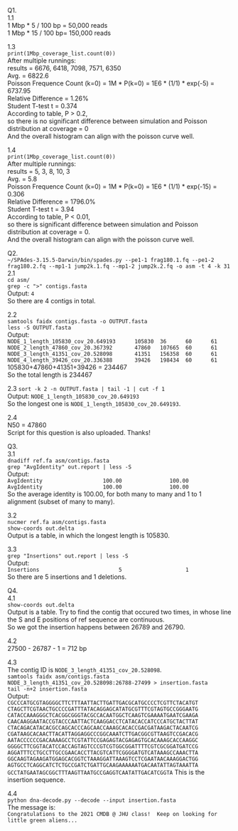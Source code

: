 Q1.  
1.1  
1 Mbp * 5 / 100 bp = 50,000 reads  
1 Mbp * 15 / 100 bp= 150,000 reads  
  
1.3  
`print(1Mbp_coverage_list.count(0))`  
After multiple runnings:  
results = 6676, 6418, 7098, 7571, 6350  
Avg. = 6822.6  
Poisson Frequence Count (k=0) = 1M * P(k=0) = 1E6 * (1/1) * exp(-5) = 6737.95  
Relative Difference = 1.26%  
Student T-test t = 0.374  
According to table, P > 0.2,  
so there is no significant difference between simulation and Poisson distribution at coverage = 0  
And the overall histogram can align with the poisson curve well.  
  
1.4  
`print(1Mbp_coverage_list.count(0))`  
After multiple runnings:  
results = 5, 3, 8, 10, 3  
Avg. = 5.8  
Poisson Frequence Count (k=0) = 1M * P(k=0) = 1E6 * (1/1) * exp(-15) = 0.306  
Relative Difference = 1796.0%  
Student T-test t = 3.94  
According to table, P < 0.01,  
so there is significant difference between simulation and Poisson distribution at coverage = 0.  
And the overall histogram can align with the poisson curve well.  
  

Q2.  
`~/SPAdes-3.15.5-Darwin/bin/spades.py --pe1-1 frag180.1.fq --pe1-2 frag180.2.fq --mp1-1 jump2k.1.fq --mp1-2 jump2k.2.fq -o asm -t 4 -k 31`  
2.1  
`cd asm/`  
`grep -c ">" contigs.fasta`  
Output: `4`  
So there are 4 contigs in total.  
  
2.2  
`samtools faidx contigs.fasta -o OUTPUT.fasta`  
`less -S OUTPUT.fasta`  
Output:  
`NODE_1_length_105830_cov_20.649193      105830  36      60      61`  
`NODE_2_length_47860_cov_20.367392       47860   107665  60      61`  
`NODE_3_length_41351_cov_20.528098       41351   156358  60      61`  
`NODE_4_length_39426_cov_20.336388       39426   198434  60      61`  
105830+47860+41351+39426 = 234467  
So the total length is 234467  
  
2.3
`sort -k 2 -n OUTPUT.fasta | tail -1 | cut -f 1`  
Output: `NODE_1_length_105830_cov_20.649193`  
So the longest one is `NODE_1_length_105830_cov_20.649193`.  
  
2.4  
N50 = 47860  
Script for this question is also uploaded. Thanks!  
  
  
Q3.  
3.1  
`dnadiff ref.fa asm/contigs.fasta`  
`grep "AvgIdentity" out.report | less -S`  
Output:  
`AvgIdentity                   100.00               100.00`  
`AvgIdentity                   100.00               100.00`  
So the average identity is 100.00, for both many to many and 1 to 1 alignment (subset of many to many).  
  
3.2  
`nucmer ref.fa asm/contigs.fasta`  
`show-coords out.delta`  
Output is a table, in which the longest length is 105830.  
  
3.3  
`grep "Insertions" out.report | less -S`  
Output:  
`Insertions                         5                    1`  
So there are 5 insertions and 1 deletions.  
  

Q4.  
4.1  
`show-coords out.delta`  
Output is a table. Try to find the contig that occured two times, in whose line the S and E positions of ref sequence are continuous.  
So we got the insertion happens between 26789 and 26790.  
  
4.2  
27500 - 26787 - 1 = 712 bp  
  
4.3  
The contig ID is `NODE_3_length_41351_cov_20.528098`.  
`samtools faidx asm/contigs.fasta NODE_3_length_41351_cov_20.528098:26788-27499 > insertion.fasta`  
`tail -n+2 insertion.fasta`  
Output:  
`CGCCCATGCGTAGGGGCTTCTTTAATTACTTGATTGACGCATGCCCCTCGTTCTACATGT`
`CTAGCTTCGTAACTGCCCCGATTTATACAGGAGCATATGCGTTTCGTAGTGCCGGGAATG`
`CATACCAAAGGGCTCACGGCGGGTACGCCACAATGGCTCAAGTCGAAAATGAATCGAAGA`
`CAACAAGGAATACCGTACCCAATTACTCAAGGACCTCATACACCATCCCATGCTACTTAT`
`CTACAGACATACACGCCAGCACCCAGCAACCAAAGCACACCGACGATAAGACTACAATCG`
`CGATAAGCACAACTTACATTAGGAGGCCCGGCAAATCTTGACGGCGTTAAGTCCGACACG`
`AATACCCCCCGACAAAAGCCTCGTATTCCGAGAGTACGAGAGTGCACAAAGCACCAAGGC`
`GGGGCTTCGGTACATCCACCAGTAGTCCCGTCGTGGCGGATTTTCGTCGCGGATGATCCG`
`AGGATTTCCTGCCTTGCCGAACACCTTACGTCATTCGGGGATGTCATAAAGCCAAACTTA`
`GGCAAGTAGAAGATGGAGCACGGTCTAAAGGATTAAAGTCCTCGAATAACAAAGGACTGG`
`AGTGCCTCAGGCATCTCTGCCGATCTGATTGCAAGAAAAAATGACAATATTAGTAAATTA`
`GCCTATGAATAGCGGCTTTAAGTTAATGCCGAGGTCAATATTGACATCGGTA`
This is the insertion sequence.  
  
4.4  
`python dna-decode.py --decode --input insertion.fasta`  
The message is:  
`Congratulations to the 2021 CMDB @ JHU class!  Keep on looking for little green aliens...`
